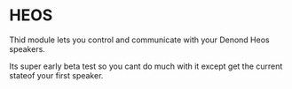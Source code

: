 HEOS
====

Thid module lets you control and communicate with your Denond Heos speakers.

Its super early beta test so you cant do much with it except get the current stateof your first speaker.

